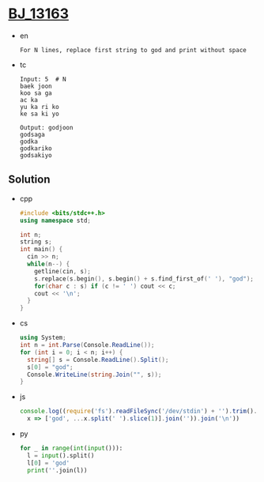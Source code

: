 # [BJ_13163](https://acmicpc.net/problem/13163)

* en

  ```en
  For N lines, replace first string to god and print without space
  ```

* tc

  ```tc
  Input: 5  # N
  baek joon
  koo sa ga
  ac ka
  yu ka ri ko
  ke sa ki yo

  Output: godjoon
  godsaga
  godka
  godkariko
  godsakiyo
  ```

## Solution

* cpp

  ```cpp
  #include <bits/stdc++.h>
  using namespace std;

  int n;
  string s;
  int main() {
    cin >> n;
    while(n--) {
      getline(cin, s);
      s.replace(s.begin(), s.begin() + s.find_first_of(' '), "god");
      for(char c : s) if (c != ' ') cout << c;
      cout << '\n';
    }
  }
  ```

* cs

  ```cs
  using System;
  int n = int.Parse(Console.ReadLine());
  for (int i = 0; i < n; i++) {
    string[] s = Console.ReadLine().Split();
    s[0] = "god";
    Console.WriteLine(string.Join("", s));
  }
  ```

* js

  ```js
  console.log((require('fs').readFileSync('/dev/stdin') + '').trim().split('\n').slice(1).map(
    x => ['god', ...x.split(' ').slice(1)].join('')).join('\n'))
  ```

* py

  ```py
  for _ in range(int(input())):
    l = input().split()
    l[0] = 'god'
    print(''.join(l))
  ```
